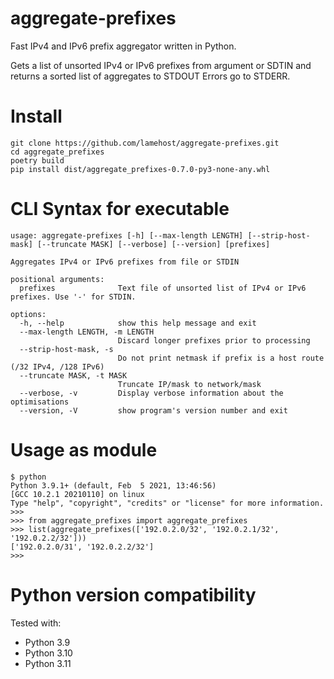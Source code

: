 # aggregate-prefixes
Fast IPv4 and IPv6 prefix aggregator written in Python.  

Gets a list of unsorted IPv4 or IPv6 prefixes from argument or SDTIN and returns a sorted list of aggregates to STDOUT
Errors go to STDERR.

# Install
```
git clone https://github.com/lamehost/aggregate-prefixes.git
cd aggregate_prefixes
poetry build
pip install dist/aggregate_prefixes-0.7.0-py3-none-any.whl
```

# CLI Syntax for executable
```
usage: aggregate-prefixes [-h] [--max-length LENGTH] [--strip-host-mask] [--truncate MASK] [--verbose] [--version] [prefixes]

Aggregates IPv4 or IPv6 prefixes from file or STDIN

positional arguments:
  prefixes              Text file of unsorted list of IPv4 or IPv6 prefixes. Use '-' for STDIN.

options:
  -h, --help            show this help message and exit
  --max-length LENGTH, -m LENGTH
                        Discard longer prefixes prior to processing
  --strip-host-mask, -s
                        Do not print netmask if prefix is a host route (/32 IPv4, /128 IPv6)
  --truncate MASK, -t MASK
                        Truncate IP/mask to network/mask
  --verbose, -v         Display verbose information about the optimisations
  --version, -V         show program's version number and exit
```

# Usage as module
```
$ python
Python 3.9.1+ (default, Feb  5 2021, 13:46:56)
[GCC 10.2.1 20210110] on linux
Type "help", "copyright", "credits" or "license" for more information.
>>>
>>> from aggregate_prefixes import aggregate_prefixes
>>> list(aggregate_prefixes(['192.0.2.0/32', '192.0.2.1/32', '192.0.2.2/32']))
['192.0.2.0/31', '192.0.2.2/32']
>>>
```

# Python version compatibility
Tested with:
 - Python 3.9
 - Python 3.10
 - Python 3.11
